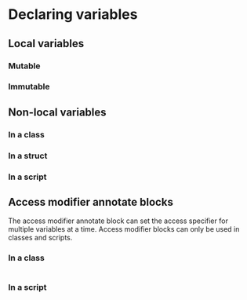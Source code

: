 # Declaring variables

## Local variables

### Mutable

### Immutable 

## Non-local variables

### In a class

### In a struct

### In a script

## Access modifier annotate blocks

The access modifier annotate block can set the access specifier for multiple variables at a time. Access modifier blocks can only be used in classes and scripts.

### In a class

```text

```

### In a script

